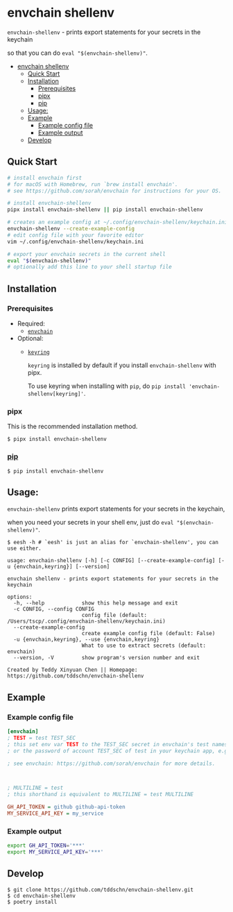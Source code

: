 # envchain shellenv

`envchain-shellenv` - prints export statements for your secrets in the keychain

so that you can do `eval "$(envchain-shellenv)"`.

- [envchain shellenv](#envchain-shellenv)
  - [Quick Start](#quick-start)
  - [Installation](#installation)
    - [Prerequisites](#prerequisites)
    - [pipx](#pipx)
    - [pip](#pip)
  - [Usage:](#usage)
  - [Example](#example)
    - [Example config file](#example-config-file)
    - [Example output](#example-output)
  - [Develop](#develop)

## Quick Start
```bash
# install envchain first
# for macOS with Homebrew, run `brew install envchain'.
# see https://github.com/sorah/envchain for instructions for your OS.

# install envchain-shellenv
pipx install envchain-shellenv || pip install envchain-shellenv

# creates an example config at ~/.config/envchain-shellenv/keychain.ini
envchain-shellenv --create-example-config
# edit config file with your favorite editor
vim ~/.config/envchain-shellenv/keychain.ini

# export your envchain secrets in the current shell
eval "$(envchain-shellenv)"
# optionally add this line to your shell startup file
```

## Installation

### Prerequisites
- Required:
  - [`envchain`](https://github.com/sorah/envchain)
- Optional:
  - [`keyring`](https://github.com/jaraco/keyring)

    `keyring` is installed by default if you install `envchain-shellenv` with pipx.

    To use keyring when installing with `pip`, do `pip install 'envchain-shellenv[keyring]'`.

### pipx

This is the recommended installation method.

```
$ pipx install envchain-shellenv
```

### [pip](https://pypi.org/project/envchain-shellenv/)

```
$ pip install envchain-shellenv
```

## Usage:

`envchain-shellenv` prints export statements for your secrets in the keychain,

when you need your secrets in your shell env, just do `eval "$(envchain-shellenv)"`.

```
$ eesh -h # `eesh' is just an alias for `envchain-shellenv', you can use either.

usage: envchain-shellenv [-h] [-c CONFIG] [--create-example-config] [-u {envchain,keyring}] [--version]

envchain shellenv - prints export statements for your secrets in the keychain

options:
  -h, --help            show this help message and exit
  -c CONFIG, --config CONFIG
                        config file (default: /Users/tscp/.config/envchain-shellenv/keychain.ini)
  --create-example-config
                        create example config file (default: False)
  -u {envchain,keyring}, --use {envchain,keyring}
                        What to use to extract secrets (default: envchain)
  --version, -V         show program's version number and exit

Created by Teddy Xinyuan Chen || Homepage: https://github.com/tddschn/envchain-shellenv
```

## Example

### Example config file

```ini
[envchain]
; TEST = test TEST_SEC
; this set env var TEST to the TEST_SEC secret in envchain's test namespace,
; or the password of account TEST_SEC of test in your keychain app, e.g. Keychain Access.app on macOS.

; see envchain: https://github.com/sorah/envchain for more details.



; MULTILINE = test
; this shorthand is equivalent to MULTILINE = test MULTILINE

GH_API_TOKEN = github github-api-token
MY_SERVICE_API_KEY = my_service
```

### Example output

```bash
export GH_API_TOKEN='***'
export MY_SERVICE_API_KEY='***'
```


## Develop

```
$ git clone https://github.com/tddschn/envchain-shellenv.git
$ cd envchain-shellenv
$ poetry install
```